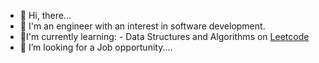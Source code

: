 - 👋 Hi, there...
- 👀 I'm an engineer with an interest in software development.
- 🌱I'm currently learning:
      - Data Structures and Algorithms on [Leetcode](https://leetcode.com/shaficode/)
- 💞️ I’m looking for a Job opportunity....


<!---
shaficode/shaficode is a ✨ special ✨ repository because its `README.md` (this file) appears on your GitHub profile.
You can click the Preview link to take a look at your changes.
--->
